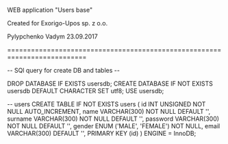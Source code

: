 WEB application "Users base"

Created for Exorigo-Upos sp. z o.o.

Pylypchenko Vadym 23.09.2017

==========================================================================

-- SQl query for create DB and tables --

DROP DATABASE IF EXISTS usersdb;
CREATE DATABASE IF NOT EXISTS usersdb
  DEFAULT CHARACTER SET utf8;
USE usersdb;

-- users
CREATE TABLE IF NOT EXISTS users (
  id       INT UNSIGNED           NOT NULL  AUTO_INCREMENT,
  name VARCHAR(300)           NOT NULL  DEFAULT '',
  surname VARCHAR(300)           NOT NULL  DEFAULT '',
  password VARCHAR(300)           NOT NULL  DEFAULT '',
  gender   ENUM ('MALE', 'FEMALE') NOT NULL,
  email    VARCHAR(300)           DEFAULT '',
  PRIMARY KEY (id)
)
  ENGINE = InnoDB;

